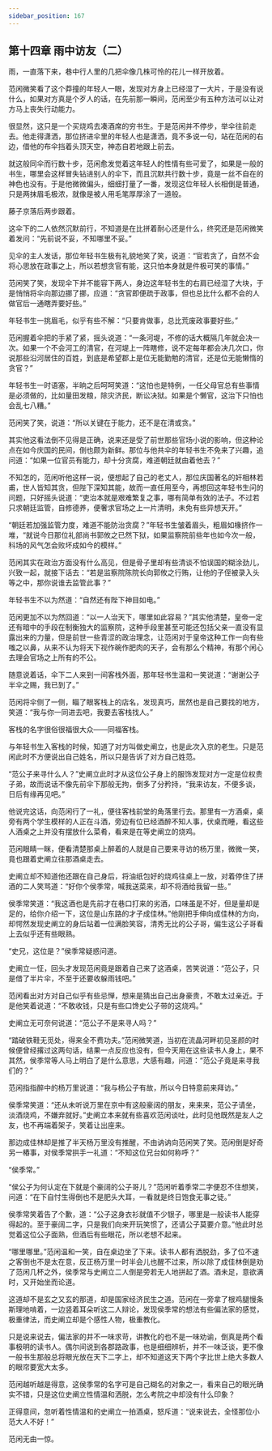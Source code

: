 ```yaml
---
sidebar_position: 167
---
```


## 第十四章 **雨中访友（二）**

雨，一直落下来，巷中行人里的几把伞像几株可怜的花儿一样开放着。

范闲微笑看了这个莽撞的年轻人一眼，发现对方身上已经湿了一大片，于是没有说什么，如果对方真是个歹人的话，在先前那一瞬间，范闲至少有五种方法可以让对方马上丧失行动能力。

很显然，这只是一个买烧鸡去凑酒席的穷书生。于是范闲并不停步，举伞往前走去。他走得潇洒，那位挤进伞里的年轻人也是潇洒，竟不多说一句，站在范闲的右边，借他的布伞挡着头顶天空，神态自若地跟上前去。

就这般同伞而行数十步，范闲愈发觉着这年轻人的性情有些可爱了，如果是一般的书生，哪里会这样冒失钻进别人的伞下，而且沉默共行数十步，竟是一丝不自在的神色也没有。于是他微微偏头，细细打量了一番，发现这位年轻人长相倒是普通，只是两抹眉毛极浓，就像是被人用毛笔厚厚涂了一道般。

藤子京落后两步跟着。

这伞下的二人依然沉默前行，不知道是在比拼着耐心还是什么，终究还是范闲微笑着发问：“先前说不妥，不知哪里不妥。”

见伞的主人发话，那位年轻书生极有礼貌地笑了笑，说道：“官若贪了，自然不会将心思放在政事之上，所以若想贪官有能，这只怕本身就是件极可笑的事情。”

范闲笑了笑，发现伞下并不能容下两人，身边这年轻书生的右肩已经湿了大块，于是悄悄将伞向那边挪了挪，应道：“贪官即便疏于政事，但也总比什么都不会的人做官后一通瞎弄要好些。”

年轻书生一挑眉毛，似乎有些不解：“只要肯做事，总比荒废政事要好些。”

范闲握着伞把的手紧了紧，摇头说道：“一条河堤，不修的话大概隔几年就会决一次。如果一个不会河工的清官，在河堤上一阵瞎修，说不定每年都会决几次口，你说那些沿河居住的百姓，到底是希望郡上是位无能勤勉的清官，还是位无能懒惰的贪官？”

年轻书生一时语塞，半晌之后呵呵笑道：“这怕也是特例，一任父母官总有些事情是必须做的，比如量田发粮，除灾济民，断讼决狱。如果是个懒官，这治下只怕也会乱七八糟。”

范闲笑了笑，说道：“所以关键在于能力，还不是在清或贪。”

其实他这看法倒不见得是正确，说来还是受了前世那些官场小说的影响，但这种论点在如今庆国的民间，倒也颇为新鲜。那位与他共伞的年轻书生不免来了兴趣，追问道：“如果一位官员有能力，却十分贪腐，难道朝廷就由着他去？”

不知怎的，范闲听他这样一说，便想起了自己的老丈人，那位庆国著名的奸相林若甫，世人皆知其贪，但陛下深知其能，故而一直任用至今，再想回这年轻书生问的问题，只好摇头说道：“吏治本就是艰难繁复之事，哪有简单有效的法子。不过若只求朝廷监管，自修德养，便奢求官场之上一片清明，未免有些异想天开。”

“朝廷若加强监管力度，难道不能防治贪腐？”年轻书生皱着眉头，粗眉如椽挤作一堆，“就说今日那位礼部尚书郭攸之已然下狱，如果监察院前些年也如今次一般，科场的风气怎会败坏成如今的模样。”

范闲其实在政治方面没有什么高见，但是骨子里却有些清谈不怕误国的糊涂劲儿，兴致一起，就接下话去：“若是监察院陈院长向郭攸之行贿，让他的子侄被录入头等之中，那你说谁去监管此事？”

年轻书生不以为然道：“自然还有陛下神目如电。”

范闲更加不以为然回道：“以一人治天下，哪里如此容易？”其实他清楚，皇帝一定还有暗中的手段在制衡独大的监察院，这种手段里甚至可能还包括父亲一直没有显露出来的力量，但是前世一些青涩的政治理念，让范闲对于皇帝这种工作一向有些嗤之以鼻，从来不认为将天下视作碗作肥肉的天子，会有那么个精神，有那个闲心去理会官场之上所有的不公。

随意说着话，伞下二人来到一间客栈外面，那年轻书生温和一笑说道：“谢谢公子半伞之赐，我已到了。”

范闲将伞侧了一侧，瞄了眼客栈上的店名，发现真巧，居然也是自己要找的地方，笑道：“我与你一同进去吧，我要去客栈找人。”

客栈的名字很俗很福很大众——同福客栈。

与年轻书生入客栈的时候，知道了对方叫做史阐立，也是此次入京的老生。只是范闲此时不方便说出自己姓名，所以只是告诉了对方自己姓范。

“范公子来寻什么人？”史阐立此时才从这位公子身上的服饰发现对方一定是位权贵子弟，故而说话不像先前伞下那般无拘，倒多了分矜持，“我来访友，不便多谈，日后有缘再见吧。”

他说完这话，向范闲行了一礼，便往客栈前堂的角落里行去。那里有一方酒桌，桌旁有两个学生模样的人正在斗酒，旁边有位已经酒醉不知人事，伏桌而睡，看这些人酒桌之上并没有摆放什么菜肴，看来是在等史阐立的烧鸡。

范闲眼睛一眯，便看清楚那桌上醉着的人就是自己要来寻访的杨万里，微微一笑，竟也跟着史阐立往那酒桌走去。

史阐立却不知道他还跟在自己身后，将油纸包好的烧鸡往桌上一放，对着停住了拼酒的二人笑骂道：“好你个侯季常，喊我送菜来，却不将酒给我留一些。”

侯季常笑道：“我这酒也是先前才在巷口打来的劣酒，口味虽是不好，但是量却是足的，给你介绍一下，这位是山东路的才子成佳林。”他刚把手伸向成佳林的方向，却愕然发现史阐立的身后站着一位满脸笑容，清秀无比的公子哥，偏生这公子哥看上去似乎还有些眼熟。

“史兄，这位是？”侯季常疑惑问道。

史阐立一怔，回头才发现范闲竟是跟着自己来了这酒桌，苦笑说道：“范公子，只是借了半片伞，不至于还要收躲雨钱吧。”

范闲看出对方对自己似乎有些忌惮，想来是猜出自己出身豪贵，不敢太过亲近。于是他笑着说道：“不敢收钱，只是有些口馋史公子带的这烧鸡。”

史阐立无可奈何说道：“范公子不是来寻人吗？”

“踏破铁鞋无觅处，得来全不费功夫。”范闲微笑道，当初在流晶河畔初见圣颜的时候便曾经撂过这两句话，结果一点反应也没有，但今天用在这些读书人身上，果不其然，侯季常等人马上明白了是什么意思，大感有趣，问道：“范公子竟是来寻我们的？”

范闲指指醉中的杨万里说道：“我与杨公子有故，所以今日特意前来拜访。”

侯季常笑道：“还从未听说万里在京中有这般豪阔的朋友，来来来，范公子请坐，淡酒烧鸡，不嫌弃就好。”史阐立本来就有些喜欢范闲谈吐，此时见他既然是友人之友，也不再端着架子，笑着让出座来。

那边成佳林却是推了半天杨万里没有推醒，不由讷讷向范闲笑了笑。范闲倒是好奇另一樁事，对侯季常拱手一礼道：“不知这位兄台如何称呼？”

“侯季常。”

“侯公子为何认定在下就是个豪阔的公子哥儿？”范闲听着季常二字便忍不住想笑，问道：“在下自忖生得倒也不是肥头大耳，一看就是终日饱食无事之徒。”

侯季常笑着告了个歉，道：“公子这身衣衫就值不少银子，哪里是一般读书人能穿得起的。至于豪阔二字，只是我们向来开玩笑惯了，还请公子莫要介意。”他此时总觉着这位公子面熟，但酒后有些眼花，所以老想不起来。

“哪里哪里。”范闲温和一笑，自在桌边坐了下来。读书人都有洒脱劲，多了位不速之客倒也不是太在意，反正杨万里一时半会儿也醒不过来，所以除了成佳林倒是劝了范闲几杯之外，侯季常与史阐立二人倒是旁若无人地拼起了酒。酒未足，意欲满时，又开始坐而论道。

这道却不是玄之又玄的那道，却是国家经济民生之道。范闲在一旁拿了根鸡腿慢条斯理地啃着，一边竖着耳朵听这二人辩论，发现侯季常的想法有些偏法家的感觉，极重律法，而史阐立却是个感性人物，极重教化。

只是说来说去，偏法家的并不一味求苛，讲教化的也不是一味劝谕，倒真是两个看事极明的读书人。偶尔间说到各郡路政事，也是细细辨析，并不一味泛谈，更不像一般书生那般总将眼光放在天下二字上，却不知道这天下两个字比世上绝大多数人的眼帘要宽大太多。

范闲越听越是得意，这侯季常的名字可是自己糊名的对象之一，看来自己的眼光确实不错，只是这位史阐立性情温和洒脱，怎么考院之中却没有什么印象？

正得意间，忽听着性情温和的史阐立一拍酒桌，怒斥道：“说来说去，全怪那位小范大人不好！”

范闲无由一惊。

